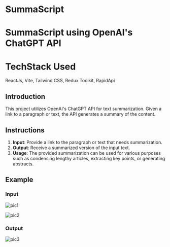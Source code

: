# SummaScript
# SummaScript using OpenAI's ChatGPT API

# TechStack Used 
ReactJs, Vite, Tailwind CSS, Redux Toolkit, RapidApi

## Introduction
This project utilizes OpenAI's ChatGPT API for text summarization. Given a link to a paragraph or text, the API generates a summary of the content. 

## Instructions
1. **Input**: Provide a link to the paragraph or text that needs summarization.
2. **Output**: Receive a summarized version of the input text.
3. **Usage**: The provided summarization can be used for various purposes such as condensing lengthy articles, extracting key points, or generating abstracts.

## Example
### Input
![pic1](summa2.JPG)

![pic2](summa3.JPG)

### Output
![pic3](summa4.JPG)
